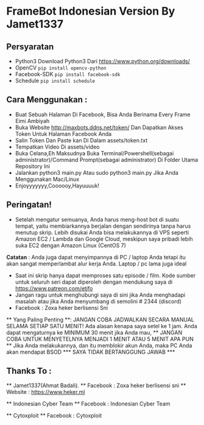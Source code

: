 # FrameBot Indonesian Version By Jamet1337

## Persyaratan
* Python3 Download Python3 Dari https://www.python.org/downloads/
* OpenCV ```pip install opencv-python```
* Facebook-SDK ```pip install facebook-sdk```
* Schedule ```pip install schedule```

## Cara Menggunakan :
* Buat Sebuah Halaman Di Facebook, Bisa Anda Berinama Every Frame Eimi Ambiyah
* Buka Website http://maxbots.ddns.net/token/ Dan Dapatkan Akses Token Untuk Halaman Facebook Anda
* Salin Token Dan Paste kan Di Dalam assets/token.txt
* Tempatkan Video Di assets/video
* Buka Celana,Eh Maksudnya Buka Terminal/Powershell(sebagai administrator)/Command Prompt(sebagai administrator) Di Folder Utama Repository Ini
* Jalankan python3 main.py Atau sudo python3 main.py Jika Anda Menggunakan Mac/Linux
* Enjoyyyyyyy,Coooooy,Hayuuuuk!

## Peringatan!
* Setelah mengatur semuanya, Anda harus meng-host bot di suatu tempat, yaitu membiarkannya berjalan dengan sendirinya tanpa harus menutup skrip. Lebih disukai Anda bisa melakukannya di VPS seperti Amazon EC2 / Lambda dan Google Cloud, meskipun saya pribadi lebih suka EC2 dengan Amazon Linux (CentOS 7)

**Catatan** : Anda juga dapat menyimpannya di PC / laptop Anda tetapi itu akan sangat memperlambat alur kerja Anda. Laptop / pc lama juga ideal 
* Saat ini skrip hanya dapat memproses satu episode / film. Kode sumber untuk seluruh seri dapat diperoleh dengan mendukung saya di https://www.patreon.com/etjfo 
* Jangan ragu untuk menghubungi saya di sini jika Anda menghadapi masalah atau jika Anda menyumbang di semolini # 2344 (discord)
* Facebook : Zoxa heker berlisensi Sni

** Yang Paling Penting **: JANGAN COBA JADWALKAN SECARA MANUAL SELAMA SETIAP SATU MENIT! Ada alasan kenapa saya setel ke 1 jam. Anda dapat mengaturnya ke MINIMUM 30 menit jika Anda mau, 
** JANGAN COBA UNTUK MENYETELNYA MENJADI 1 MENIT ATAU 5 MENIT APA PUN 
** Jika Anda melakukannya, dan itu memblokir akun Anda, maka PC Anda akan mendapat BSOD 
*** SAYA TIDAK BERTANGGUNG JAWAB ***

## Thanks To :
** Jamet1337(Ahmat Badali).
** Facebook : Zoxa heker berlisensi sni
** Website : https://www.heker.ml

** Indonesian Cyber Team
** Facebook : Indonesian Cyber Team

** Cytoxploit
** Facebook : Cytoxploit
